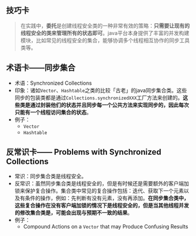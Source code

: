 
## 技巧卡
> 在实践中，**委托**是创建线程安全类的一种非常有效的策略：**只需要让现有的线程安全的类来管理所有的状态即可**。java平台本身提供了丰富的并发构建模块，比如常见的线程安全的集合，能够协调多个线程相互协作的同步工具类等。

## 术语卡——同步集合
- 术语：Synchronized Collections
- 印象：诸如`Vector`、`Hashtable`之类的比较「古老」的java同步集合类。这些同步的包装类都是通过`Collections.synchronizedXXX`工厂方法来创建的。**这些类是通过封装他们的状态并且同步每一个公共方法来实现同步的，因此每次只能有一个线程访问集合的状态**。
- 例子：
	- `Vector`
	- `Hashtable`

## 反常识卡—— Problems with Synchronized Collections
- 常识：同步集合类是线程安全。
- 反常识：虽然同步集合类是线程安全的，但是有时候还是需要额外的客户端加锁来保护复合操作。集合类中常见的复合操作包括：迭代、获取下一个元素以及有条件的操作，例如：先判断有没有元素，没有再添加。**在同步集合类中，这些复合操作在没有客户端加锁的情况下是线程安全的，但是当其他线程并发的修改集合类是，可能会出现与预期不一致的结果**。
- 例子：
	- Compound Actions on a `Vector` that may Produce Confusing Results
	<script src="https://gist.github.com/ThomsonTang/23945ef7d7a5741b4ff1beda73cf0408.js"></script>


